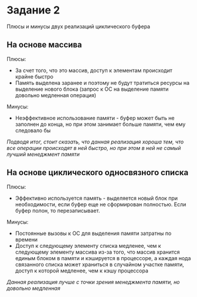 # Задание 2
Плюсы и минусы двух реализаций циклического буфера
## На основе массива
Плюсы:
* За счет того, что это массив, доступ к элементам происходит крайне быстро
* Память выделена заранее и поэтому не будут тратиться ресурсы на выделение нового блока (запрос к ОС на выделение памяти довольно медленная операция)

Минусы:
* Неэффективное использование памяти - буфер может быть не заполнен до конца, но при этом занимает больше памяти, чем ему следовало бы

_Подводя итог, стоит сказать, что данная реализация хороша тем, что все операции происходят в ней быстро, но при этом в ней не самый лучший менеджмент памяти_

## На основе циклического односвязного списка
Плюсы:
* Эффективно используется память - выделяется новый блок при необходимости, если буфер еще не сформирован полностью. Если буфер полон, то перезаписывает.

Минусы:
* Постоянные вызовы к ОС для выделения памяти затратны по времени
* Доступ к следующему элементу списка медленее, чем к следующему элементу массива из-за того, что массив хранится единым блоком в памяти и кэшируется в процессоре, а каждая нода связанного списка может храниться в случайном участке памяти, доступ к которой медленее, чем к кэшу процессора

_Данная реализация лучше с точки зрения менеджмента памяти, но довольно медленная_

